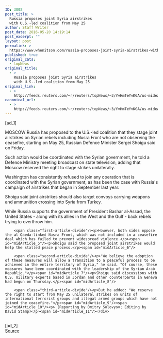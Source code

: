 ```yaml
---
ID: 3802
post_title: >
  Russia proposes joint Syria airstrikes
  with U.S.-led coalition from May 25
author: Staff Writer
post_date: 2016-05-20 14:19:14
post_excerpt: ""
layout: post
permalink: >
  https://www.whenitson.com/russia-proposes-joint-syria-airstrikes-with-u-s-led-coalition-from-may-25/
published: true
original_cats:
  - topNews
original_title:
  - >
    Russia proposes joint Syria airstrikes
    with U.S.-led coalition from May 25
original_link:
  - >
    http://feeds.reuters.com/~r/reuters/topNews/~3/YvHmTeYvKGA/us-mideast-crisis-russia-usa-syria-idUSKCN0YB1HB
canonical_url:
  - >
    http://feeds.reuters.com/~r/reuters/topNews/~3/YvHmTeYvKGA/us-mideast-crisis-russia-usa-syria-idUSKCN0YB1HB
---
```

 [ad_1]
<br><div id="articleText">
<span id="midArticle_start"/>

<span class="focusParagraph" readability="6"><p><span class="articleLocation">MOSCOW</span> Russia has proposed to the U.S.-led coalition that they stage joint airstrikes on Syrian rebels including Nusra Front who are not observing the ceasefire, starting on May 25, Russian Defence Minister Sergei Shoigu said on Friday.</p></span><span id="midArticle_0"/><p>Such action would be coordinated with the Syrian government, he told a Defence Ministry meeting broadcast on state television, adding that Moscow reserved the right to stage strikes unilaterally.</p><span id="midArticle_1"/><p>Washington has consistently refused to join any operation that is coordinated with the Syrian government, as has been the case with Russia's campaign of airstrikes that began in September last year.</p><span id="midArticle_2"/><p>Shoigu said joint airstrikes should also target convoys carrying weapons and ammunition crossing into Syria from Turkey.</p><span id="midArticle_3"/><p>While Russia supports the government of President Bashar al-Assad, the United States - along with its allies in the West and the Gulf - back rebels trying to overthrow him. </p><span id="midArticle_4"/>
        
        <span class="first-article-divide"/><p>However, both sides oppose the al Qaeda-linked Nusra Front, which was not included in a ceasefire deal which has failed to prevent widespread violence.</p><span id="midArticle_5"/><p>Shoigu said the proposed joint airstrikes would help the stalled peace process.</p><span id="midArticle_6"/>
        
        <span class="second-article-divide"/><p>"We believe the adoption of these measures will allow a transition to a peaceful process to be achieved in the entire territory of Syria," he said. "Of course, these measures have been coordinated with the leadership of the Syrian Arab Republic."</p><span id="midArticle_7"/><p>Shoigu said discussions with U.S. military experts based in Jordan and other counterparts in Geneva had begun on Thursday.</p><span id="midArticle_8"/>
        
        <span class="third-article-divide"/><p>But he added: "We reserve the right to start from May 25 unilateral strikes on units of international terrorist groups and illegal armed groups which have not joined the ceasefire."</p><span id="midArticle_9"/><span id="midArticle_10"/><p> (Reporting by Dmitry Solovyov; Editing by David Stamp)</p><span id="midArticle_11"/></div>
<br>[ad_2]
<br><a href="http://feeds.reuters.com/~r/reuters/topNews/~3/YvHmTeYvKGA/us-mideast-crisis-russia-usa-syria-idUSKCN0YB1HB">Source </a>